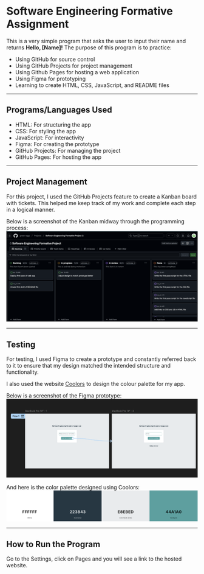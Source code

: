 # Software Engineering Formative Assignment

This is a very simple program that asks the user to input their name and returns **Hello, [Name]!** The purpose of this program is to practice: 
- Using GitHub for source control 
- Using GitHub Projects for project management 
- Using Github Pages for hosting a web application
- Using Figma for prototyping 
- Learning to create HTML, CSS, JavaScript, and README files 

---

## Programs/Languages Used
- HTML: For structuring the app
- CSS: For styling the app
- JavaScript: For interactivity
- Figma: For creating the prototype
- GitHub Projects: For managing the project 
- GitHub Pages: For hosting the app

---

## Project Management

For this project, I used the GitHub Projects feature to create a Kanban board with tickets. This helped me keep track of my work and complete each step in a logical manner. 

Below is a screenshot of the Kanban midway through the programming process:  
![Kanban Board Screenshot](https://github.com/green-eggz/se_for/blob/main/kanban.png)

---

## Testing

For testing, I used Figma to create a prototype and constantly referred back to it to ensure that my design matched the intended structure and functionality. 

I also used the website [Coolors](https://coolors.co/) to design the colour palette for my app.

Below is a screenshot of the Figma prototype:  
![Figma Prototype Screenshot](https://github.com/green-eggz/se_for/blob/main/prototype.png)

And here is the color palette designed using Coolors:  
![Color Palette Screenshot](https://github.com/green-eggz/se_for/blob/main/colours.png)

---

## How to Run the Program

Go to the Settings, click on Pages and you will see a link to the hosted website. 



